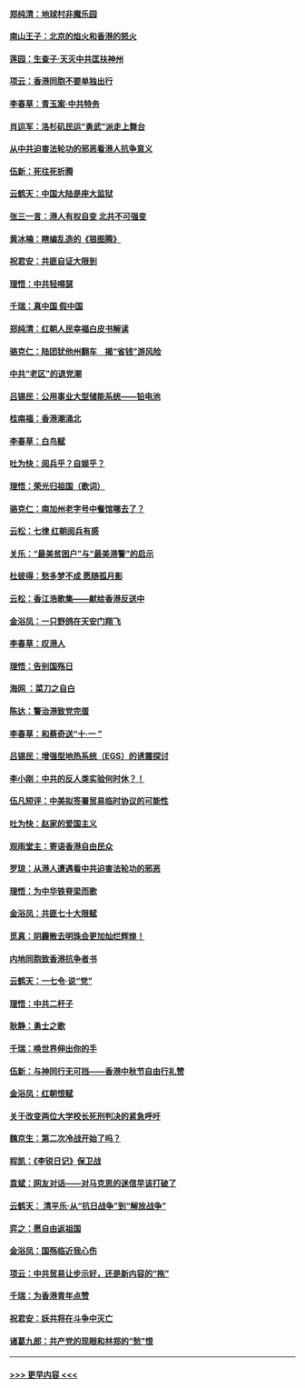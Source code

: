 #### [郑纯清：地球村非魔乐园](../pages/nsc993/n11555415.md?t=09300011) 
#### [南山王子：北京的焰火和香港的怒火](../pages/nsc993/n11555318.md?t=09300011) 
#### [莲园：生查子·天灭中共匡扶神州](../pages/nsc993/n11555302.md?t=09300011) 
#### [项云：香港同胞不要单独出行](../pages/nsc993/n11555276.md?t=09300011) 
#### [李春草：青玉案‧中共特务](../pages/nsc993/n11552356.md?t=09300011) 
#### [肖运军：洛杉矶民运“勇武”派走上舞台](../pages/nsc993/n11551595.md?t=09300011) 
#### [从中共迫害法轮功的邪恶看港人抗争意义](../pages/nsc993/n11540858.md?t=09300011) 
#### [伍新：死往死折腾](../pages/nsc993/n11550174.md?t=09300011) 
#### [云鹤天：中国大陆是座大监狱](../pages/nsc993/n11550155.md?t=09300011) 
#### [张三一言：港人有权自变 北共不可强变](../pages/nsc993/n11550132.md?t=09300011) 
#### [黄冰楠：瞎编乱造的《狼图腾》](../pages/nsc993/n11550082.md?t=09300011) 
#### [祝君安：共匪自证大限到](../pages/nsc993/n11550041.md?t=09300011) 
#### [理悟：中共轻嘚瑟](../pages/nsc993/n11547978.md?t=09300011) 
#### [千瑞：真中国 假中国](../pages/nsc993/n11547865.md?t=09300011) 
#### [郑纯清：红朝人民幸福白皮书解读](../pages/nsc993/n11547499.md?t=09300011) 
#### [骆克仁：陆团犹他州翻车　揭“省钱”游风险](../pages/nsc993/n11546977.md?t=09300011) 
#### [中共“老区”的退党潮](../pages/nsc993/n11545995.md?t=09300011) 
#### [吕锡民：公用事业大型储能系统——铅电池](../pages/nsc993/n11545701.md?t=09300011) 
#### [桂南福：香港潮涌北](../pages/nsc993/n11545682.md?t=09300011) 
#### [李春草：白鸟赋](../pages/nsc993/n11545663.md?t=09300011) 
#### [吐为快：阅兵乎？自娱乎？](../pages/nsc993/n11545625.md?t=09300011) 
#### [理悟：荣光归祖国（歌词）](../pages/nsc993/n11545616.md?t=09300011) 
#### [骆克仁：南加州老字号中餐馆哪去了？](../pages/nsc993/n11545120.md?t=09300011) 
#### [云松：七律 红朝阅兵有感](../pages/nsc993/n11542394.md?t=09300011) 
#### [关乐：“最美贫困户”与“最美港警”的启示](../pages/nsc993/n11542252.md?t=09300011) 
#### [杜彼得：愁多梦不成 愿随孤月影](../pages/nsc993/n11540296.md?t=09300011) 
#### [云松：香江浩歌集——献给香港反送中](../pages/nsc993/n11540149.md?t=09300011) 
#### [金浴凤：一只野鸽在天安门翔飞](../pages/nsc993/n11540280.md?t=09300011) 
#### [李春草：叹港人](../pages/nsc993/n11540119.md?t=09300011) 
#### [理悟：告别国殇日](../pages/nsc993/n11539610.md?t=09300011) 
#### [海网 ：菜刀之自白](../pages/nsc993/n11539597.md?t=09300011) 
#### [陈达：警治港致党完蛋](../pages/nsc993/n11538127.md?t=09300011) 
#### [李春草：和蔡奇送“十·一 ”](../pages/nsc993/n11537810.md?t=09300011) 
#### [吕锡民：增强型地热系统（EGS）的诱震探讨](../pages/nsc993/n11537765.md?t=09300011) 
#### [李小刚：中共的反人类实验何时休？！](../pages/nsc993/n11537669.md?t=09300011) 
#### [伍凡短评：中美拟签署贸易临时协议的可能性](../pages/nsc993/n11536773.md?t=09300011) 
#### [吐为快：赵家的爱国主义](../pages/nsc993/n11536750.md?t=09300011) 
#### [观雨堂主：寄语香港自由民众](../pages/nsc993/n11536735.md?t=09300011) 
#### [罗琼：从港人遭遇看中共迫害法轮功的邪恶](../pages/nsc993/n11507862.md?t=09300011) 
#### [理悟：为中华铁脊梁而歌](../pages/nsc993/n11534458.md?t=09300011) 
#### [金浴凤：共匪七十大限赋](../pages/nsc993/n11534434.md?t=09300011) 
#### [觅真：阴霾散去明珠会更加灿烂辉煌！](../pages/nsc993/n11531858.md?t=09300011) 
#### [内地同胞致香港抗争者书](../pages/nsc993/n11531645.md?t=09300011) 
#### [云鹤天：一七令‧说“党”](../pages/nsc993/n11529099.md?t=09300011) 
#### [理悟：中共二杆子](../pages/nsc993/n11529046.md?t=09300011) 
#### [耿静：勇士之歌](../pages/nsc993/n11527562.md?t=09300011) 
#### [千瑞：唤世界伸出你的手](../pages/nsc993/n11526942.md?t=09300011) 
#### [伍新：与神同行无可挡——香港中秋节自由行礼赞](../pages/nsc993/n11526801.md?t=09300011) 
#### [金浴凤：红朝恨赋](../pages/nsc993/n11524312.md?t=09300011) 
#### [关于改变两位大学校长死刑判决的紧急呼吁](../pages/nsc993/n11524103.md?t=09300011) 
#### [魏京生：第二次冷战开始了吗？](../pages/nsc993/n11524023.md?t=09300011) 
#### [程凯：《李锐日记》保卫战](../pages/nsc993/n11522922.md?t=09300011) 
#### [袁斌：网友对话——对马克思的迷信早该打破了](../pages/nsc993/n11522561.md?t=09300011) 
#### [云鹤天： 清平乐‧从“抗日战争”到“解放战争”](../pages/nsc993/n11522917.md?t=09300011) 
#### [弈之：愿自由返祖国](../pages/nsc993/n11522810.md?t=09300011) 
#### [金浴凤：国殇临近我心伤](../pages/nsc993/n11522406.md?t=09300011) 
#### [项云：中共贸易让步示好，还是新内容的“拖”](../pages/nsc993/n11522395.md?t=09300011) 
#### [千瑞：为香港青年点赞](../pages/nsc993/n11521768.md?t=09300011) 
#### [祝君安：妖共将在斗争中灭亡](../pages/nsc993/n11520950.md?t=09300011) 
#### [诸葛九郎：共产党的现眼和林郑的“愁”恨](../pages/nsc993/n11520625.md?t=09300011) 

----
#### [ >>> 更早内容 <<< ](../indexes/nsc993-earlier.md)
